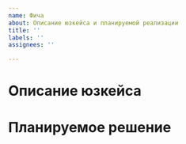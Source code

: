 ```yaml
---
name: Фича
about: Описание юзкейса и планируемой реализации
title: ''
labels: ''
assignees: ''

---
```


# Описание юзкейса

# Планируемое решение
